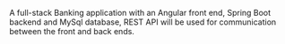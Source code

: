 A full-stack Banking application with an Angular front end, Spring Boot backend and MySql database, REST API will be used for communication between the front and back ends.

